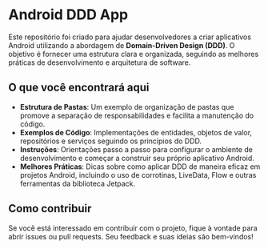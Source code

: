 # Android DDD App

Este repositório foi criado para ajudar desenvolvedores a criar aplicativos Android utilizando a abordagem de **Domain-Driven Design (DDD)**. O objetivo é fornecer uma estrutura clara e organizada, seguindo as melhores práticas de desenvolvimento e arquitetura de software.

## O que você encontrará aqui

- **Estrutura de Pastas**: Um exemplo de organização de pastas que promove a separação de responsabilidades e facilita a manutenção do código.
- **Exemplos de Código**: Implementações de entidades, objetos de valor, repositórios e serviços seguindo os princípios do DDD.
- **Instruções**: Orientações passo a passo para configurar o ambiente de desenvolvimento e começar a construir seu próprio aplicativo Android.
- **Melhores Práticas**: Dicas sobre como aplicar DDD de maneira eficaz em projetos Android, incluindo o uso de corrotinas, LiveData, Flow e outras ferramentas da biblioteca Jetpack.

## Como contribuir

Se você está interessado em contribuir com o projeto, fique à vontade para abrir issues ou pull requests. Seu feedback e suas ideias são bem-vindos!


